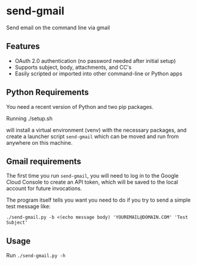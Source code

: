 # send-gmail
Send email on the command line via gmail

## Features

*   OAuth 2.0 authentication (no password needed after initial setup)
*   Supports subject, body, attachments, and CC's
*   Easily scripted or imported into other command-line or Python apps

## Python Requirements

You need a recent version of Python and two pip packages.

Running
    ./setup.sh

will install a virtual environment (venv) with the necessary packages,
and create a launcher script `send-gmail` which can be moved
and run from anywhere on this machine.

## Gmail requirements

The first time you run `send-gmail`, you will need to log in to
the Google Cloud Console to create an API token, which will be saved
to the local account for future invocations.

The program itself tells you want you need to do if you try to send a
simple test message like:

    ./send-gmail.py -b <(echo message body) 'YOUREMAIL@DOMAIN.COM' 'Test Subject'

## Usage

Run `./send-gmail.py -h`
